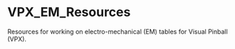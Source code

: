 # VPX_EM_Resources
Resources for working on electro-mechanical (EM) tables for Visual Pinball (VPX).
